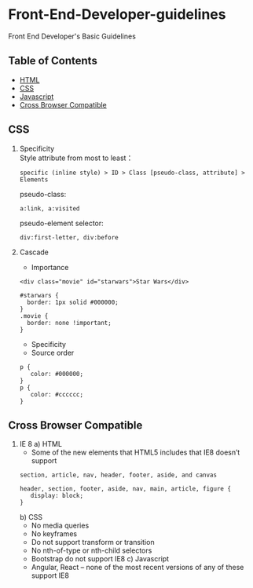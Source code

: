 # Front-End-Developer-guidelines
Front End Developer's Basic Guidelines

## Table of Contents
  - [HTML](#html)
  - [CSS](#css)
  - [Javascript](#javascript)
  - [Cross Browser Compatible](#cross-browser-compatible)
  
## CSS
1) Specificity  
   Style attribute from most to least：
   ```
   specific (inline style) > ID > Class [pseudo-class, attribute] > Elements
   ```
   pseudo-class:
   ```  
   a:link, a:visited
   ```
   pseudo-element selector: 
   ```
   div:first-letter, div:before
   ```
  
2) Cascade
   - Importance
   ```
   <div class="movie" id="starwars">Star Wars</div>
   ```
   ```
   #starwars {
     border: 1px solid #000000;
   }
   .movie {
     border: none !important;
   }
   ```
   - Specificity
   - Source order
   ```
   p {
      color: #000000;
   }
   p {
      color: #cccccc;
   }
   ```
   
 ## Cross Browser Compatible
 
 1) IE 8 
    a) HTML
       - Some of the new elements that HTML5 includes that IE8 doesn’t support
       ```
       section, article, nav, header, footer, aside, and canvas
       ```
       ```
       header, section, footer, aside, nav, main, article, figure {
          display: block; 
       }
       ```
    b) CSS
       - No media queries
       - No keyframes
       - Do not support transform or transition
       - No nth-of-type or nth-child selectors
       - Bootstrap do not support IE8
    c) Javascript
       - Angular, React – none of the most recent versions of any of these support IE8
 
